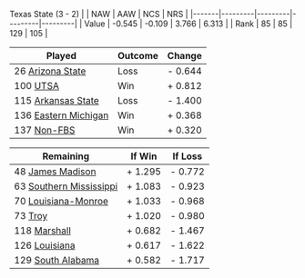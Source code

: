 Texas State (3 - 2)
|       |   NAW   |   AAW   |   NCS   |   NRS   |
|-------|---------|---------|---------|---------|
| Value |  -0.545 |  -0.109 |   3.766 |   6.313 |
| Rank  |      85 |      85 |     129 |     105 |

| Played                    | Outcome    |  Change  |
|---------------------------|------------|----------|
|  26 [Arizona State         ](ArizonaState.md)| Loss       | -  0.644 |
| 100 [UTSA                  ](UTSA.md)| Win        | +  0.812 |
| 115 [Arkansas State        ](ArkansasState.md)| Loss       | -  1.400 |
| 136 [Eastern Michigan      ](EasternMichigan.md)| Win        | +  0.368 |
| 137 [Non-FBS               ](NonFBS.md)| Win        | +  0.320 |

| Remaining                 |  If Win  |  If Loss |
|---------------------------|----------|----------|
|  48 [James Madison         ](JamesMadison.md)| +  1.295 | -  0.772 |
|  63 [Southern Mississippi  ](SouthernMississippi.md)| +  1.083 | -  0.923 |
|  70 [Louisiana-Monroe      ](LouisianaMonroe.md)| +  1.033 | -  0.968 |
|  73 [Troy                  ](Troy.md)| +  1.020 | -  0.980 |
| 118 [Marshall              ](Marshall.md)| +  0.682 | -  1.467 |
| 126 [Louisiana             ](Louisiana.md)| +  0.617 | -  1.622 |
| 129 [South Alabama         ](SouthAlabama.md)| +  0.582 | -  1.717 |

